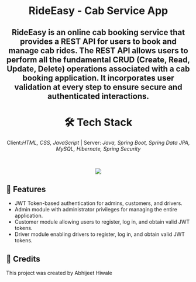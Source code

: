 <h1 align="center">RideEasy - Cab Service App</h1>
<h2 align="center">RideEasy is an online cab booking service that provides a REST API for users to book and manage cab rides. The REST API allows users to perform all the fundamental CRUD (Create, Read, Update, Delete) operations associated with a cab booking application. It incorporates user validation at every step to ensure secure and authenticated interactions.</h2>

<h1 align="center">🛠️ Tech Stack</h1>
<p align="center">
    Client:<i>HTML, CSS, JavaScript</i>  | Server: <i>Java, Spring Boot, Spring Data JPA, MySQL, Hibernate, Spring Security</i>
</p>

<br />
<p align="center">
  <img src="https://github.com/abhishekyadav0888/able-laborer-3546/assets/111178057/2e2bbd27-e1bd-451c-b2d9-3bee22e5865e">
</p>
 

## 🚀 Features

<ul>
  <li>JWT Token-based authentication for admins, customers, and drivers.</li>
  <li>Admin module with administrator privileges for managing the entire application.</li>
  <li>Customer module allowing users to register, log in, and obtain valid JWT tokens.</li>
  <li>Driver module enabling drivers to register, log in, and obtain valid JWT tokens.</li>
</ul>

## 💖 Credits

This project was created by Abhijeet Hiwale

